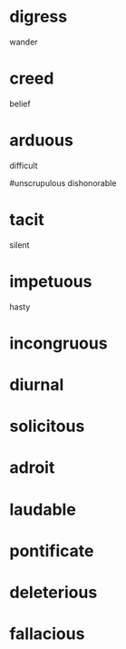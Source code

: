 # digress
wander
# creed
belief

# arduous
difficult

#unscrupulous
dishonorable

# tacit
silent

# impetuous
hasty

# incongruous
# diurnal
# solicitous
# adroit
# laudable
# pontificate
# deleterious
# fallacious
